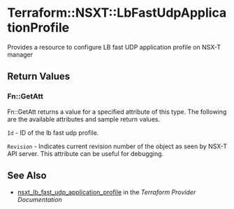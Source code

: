 # Terraform::NSXT::LbFastUdpApplicationProfile

Provides a resource to configure LB fast UDP application profile on NSX-T manager

## Return Values

### Fn::GetAtt

Fn::GetAtt returns a value for a specified attribute of this type. The following are the available attributes and sample return values.

`Id` - ID of the lb fast udp profile.

`Revision` - Indicates current revision number of the object as seen by NSX-T API server. This attribute can be useful for debugging.

## See Also

* [nsxt_lb_fast_udp_application_profile](https://www.terraform.io/docs/providers/nsxt/r/lb_fast_udp_application_profile.html) in the _Terraform Provider Documentation_